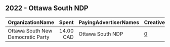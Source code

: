 ## 2022 - Ottawa South NDP 
|OrganizationName|Spent|PayingAdvertiserNames|CreativeUrls|Impressions|Genders|AgeBrackets|CountryCodes|BillingAddresses|CandidateBallotInformation|
|:---|---:|:---|:---|---:|:---|:---|:---|:---|:---|
|Ottawa South New Democratic Party|14.00 CAD|Ottawa South NDP|[0](https://www.snap.com/political-ads/asset/678896af2dbfd9c57c17ba8664c1103ee99fb297620919c9363c70678d641e63?mediaType=mp4)|10,626||17-|canada|CA|Ottawa South NDP|
